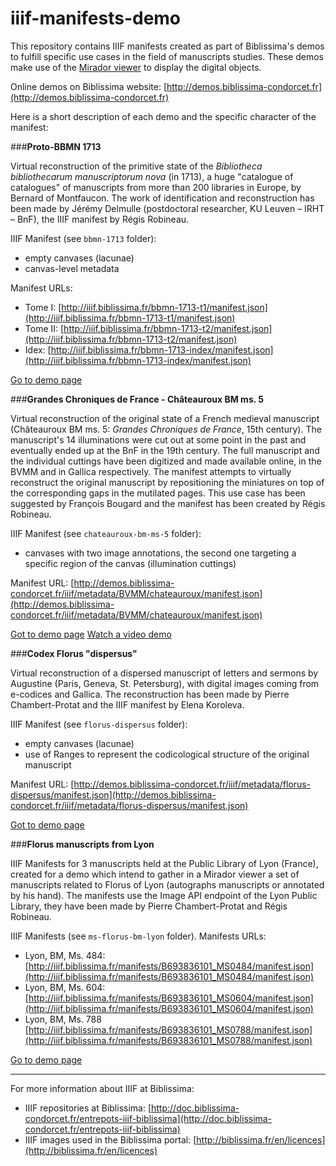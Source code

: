 # iiif-manifests-demo

This repository contains IIIF manifests created as part of Biblissima's demos to fulfill specific use cases in the field of manuscripts studies. These demos make use of the [Mirador viewer](http://projectmirador.org) to display the digital objects.

Online demos on Biblissima website: [http://demos.biblissima-condorcet.fr](http://demos.biblissima-condorcet.fr)

Here is a short description of each demo and the specific character of the manifest:

###**Proto-BBMN 1713**

Virtual reconstruction of the primitive state of the _Bibliotheca bibliothecarum manuscriptorum nova_ (in 1713), a huge "catalogue of catalogues" of manuscripts from more than 200 libraries in Europe, by Bernard of Montfaucon. The work of identification and reconstruction has been made by Jérémy Delmulle (postdoctoral researcher, KU Leuven – IRHT – BnF), the IIIF manifest by Régis Robineau.

IIIF Manifest (see `bbmn-1713` folder):
- empty canvases (lacunae)
- canvas-level metadata

Manifest URLs: 
-  Tome I: [http://iiif.biblissima.fr/bbmn-1713-t1/manifest.json](http://iiif.biblissima.fr/bbmn-1713-t1/manifest.json)
-  Tome II: [http://iiif.biblissima.fr/bbmn-1713-t2/manifest.json](http://iiif.biblissima.fr/bbmn-1713-t2/manifest.json)
- Idex: [http://iiif.biblissima.fr/bbmn-1713-index/manifest.json](http://iiif.biblissima.fr/bbmn-1713-index/manifest.json)

[Go to demo page](http://demos.biblissima-condorcet.fr/bbmn-1713/)

###**Grandes Chroniques de France - Châteauroux BM ms. 5**

Virtual reconstruction of the original state of a French medieval manuscript (Châteauroux BM ms. 5: _Grandes Chroniques de France_, 15th century). The manuscript's 14 illuminations were cut out at some point in the past and eventually ended up at the BnF in the 19th century. The full manuscript and the individual cuttings have been digitized and made available online, in the BVMM and in Gallica respectively. The manifest attempts to virtually reconstruct the original manuscript by repositioning the miniatures on top of the corresponding gaps in the mutilated pages. This use case has been suggested by François Bougard and the manifest has been created by Régis Robineau.

IIIF Manifest (see `chateauroux-bm-ms-5` folder):
- canvases with two image annotations, the second one targeting a specific region of the canvas (illumination cuttings)

Manifest URL: [http://demos.biblissima-condorcet.fr/iiif/metadata/BVMM/chateauroux/manifest.json](http://demos.biblissima-condorcet.fr/iiif/metadata/BVMM/chateauroux/manifest.json)

[Got to demo page](http://demos.biblissima-condorcet.fr/chateauroux/)
[Watch a video demo](http://www.youtube.com/watch?v=xYmbGmJjrEA&t=11m17s)


###**Codex Florus "dispersus"**

Virtual reconstruction of a dispersed manuscript of letters and sermons by Augustine (Paris, Geneva, St. Petersburg), with digital images coming from e-codices and Gallica. The reconstruction has been made by Pierre Chambert-Protat and the IIIF manifest by Elena Koroleva.

IIIF Manifest (see `florus-dispersus` folder):
- empty canvases (lacunae)
- use of Ranges to represent the codicological structure of the original manuscript

Manifest URL: [http://demos.biblissima-condorcet.fr/iiif/metadata/florus-dispersus/manifest.json](http://demos.biblissima-condorcet.fr/iiif/metadata/florus-dispersus/manifest.json)

[Got to demo page](http://demos.biblissima-condorcet.fr/florus/#florus-dispersus)

###**Florus manuscripts from Lyon**

IIIF Manifests for 3 manuscripts held at the Public Library of Lyon (France), created for a demo which intend to gather in a Mirador viewer a set of manuscripts related to Florus of Lyon (autographs manuscripts or annotated by his hand). The manifests use the Image API endpoint of the Lyon Public Library, they have been made by Pierre Chambert-Protat and Régis Robineau.

IIIF Manifests (see `ms-florus-bm-lyon` folder).
Manifests URLs:
- Lyon, BM, Ms. 484: [http://iiif.biblissima.fr/manifests/B693836101_MS0484/manifest.json](http://iiif.biblissima.fr/manifests/B693836101_MS0484/manifest.json)
- Lyon, BM, Ms. 604: [http://iiif.biblissima.fr/manifests/B693836101_MS0604/manifest.json](http://iiif.biblissima.fr/manifests/B693836101_MS0604/manifest.json)
- Lyon, BM, Ms. 788 [http://iiif.biblissima.fr/manifests/B693836101_MS0788/manifest.json](http://iiif.biblissima.fr/manifests/B693836101_MS0788/manifest.json)

[Go to demo page](http://demos.biblissima-condorcet.fr/florus/#manuscrits-florus)

---

For more information about IIIF at Biblissima:
- IIIF repositories at Biblissima: [http://doc.biblissima-condorcet.fr/entrepots-iiif-biblissima](http://doc.biblissima-condorcet.fr/entrepots-iiif-biblissima)
- IIIF images used in the Biblissima portal: [http://biblissima.fr/en/licences](http://biblissima.fr/en/licences)



